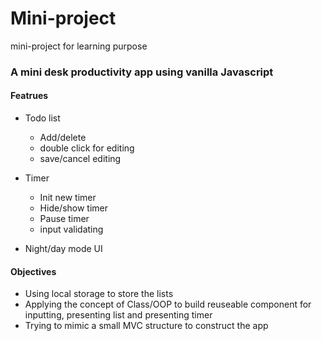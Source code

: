 # Mini-project
mini-project for learning purpose

### A mini desk productivity app using vanilla Javascript
#### Featrues
* Todo list
  * Add/delete
  * double click for editing
  * save/cancel editing
  
* Timer
  * Init new timer
  * Hide/show timer
  * Pause timer
  * input validating
  
* Night/day mode UI

#### Objectives
* Using local storage to store the lists
* Applying the concept of Class/OOP to build reuseable component for inputting, presenting list and presenting timer
* Trying to mimic a small MVC structure to construct the app

